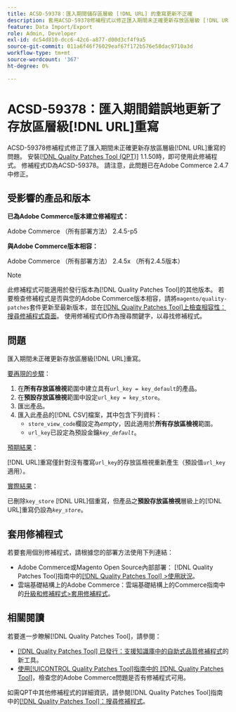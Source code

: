 ```yaml
---
title: ACSD-59378：匯入期間儲存區層級 [!DNL URL] 的重寫更新不正確
description: 套用ACSD-59378修補程式以修正匯入期間未正確更新存放區層級 [!DNL URL] 重寫的Adobe Commerce問題。
feature: Data Import/Export
role: Admin, Developer
exl-id: dc54d810-dcc6-42c6-a877-d00d3cf4f9a5
source-git-commit: 011a6f46f76029eaf67f172b576e58dac9710a3d
workflow-type: tm+mt
source-wordcount: '367'
ht-degree: 0%

---
```


# ACSD-59378：匯入期間錯誤地更新了存放區層級[!DNL URL]重寫

ACSD-59378修補程式修正了匯入期間未正確更新存放區層級[!DNL URL]重寫的問題。 安裝[[!DNL Quality Patches Tool (QPT)]](https://experienceleague.adobe.com/en/docs/commerce-operations/tools/quality-patches-tool/quality-patches-tool-to-self-serve-quality-patches) 1.1.50時，即可使用此修補程式。 修補程式ID為ACSD-59378。 請注意，此問題已在Adobe Commerce 2.4.7中修正。

## 受影響的產品和版本

**已為Adobe Commerce版本建立修補程式：**

Adobe Commerce （所有部署方法） 2.4.5-p5

**與Adobe Commerce版本相容：**

Adobe Commerce （所有部署方法） 2.4.5x （所有2.4.5版本）

>[!NOTE]
>
>此修補程式可能適用於發行版本為[!DNL Quality Patches Tool]的其他版本。 若要檢查修補程式是否與您的Adobe Commerce版本相容，請將`magento/quality-patches`套件更新至最新版本，並在[[!DNL Quality Patches Tool]上檢查相容性：搜尋修補程式頁面](https://experienceleague.adobe.com/tools/commerce-quality-patches/index.html)。 使用修補程式ID作為搜尋關鍵字，以尋找修補程式。

## 問題

匯入期間未正確更新存放區層級[!DNL URL]重寫。

<u>要再現的步驟</u>：

1. 在&#x200B;**所有存放區檢視**&#x200B;範圍中建立具有`url_key = key_default`的產品。
1. 在&#x200B;**預設存放區檢視**&#x200B;範圍中設定`url_key = key_store`。
1. 匯出產品。
1. 匯入此產品的[!DNL CSV]檔案，其中包含下列資料：
   * `store_view_code`欄設定為&#x200B;*empty*，因此適用於&#x200B;**所有存放區檢視**&#x200B;範圍。
   * `url_key`已設定為預設金鑰&#x200B;*`key_default`*。

<u>預期結果</u>：

[!DNL URL]重寫僅針對沒有覆寫`url_key`的存放區檢視重新產生（預設值`url_key`適用）。

<u>實際結果</u>：

已刪除`key_store` [!DNL URL]個重寫，但產品之&#x200B;**預設存放區檢視**&#x200B;層級上的[!DNL URL]重寫仍設為&#x200B;*`key_store`*。

## 套用修補程式

若要套用個別修補程式，請根據您的部署方法使用下列連結：

* Adobe Commerce或Magento Open Source內部部署： [!DNL Quality Patches Tool]指南中的[[!DNL Quality Patches Tool] >使用狀況](/help/tools/quality-patches-tool/usage.md)。
* 雲端基礎結構上的Adobe Commerce：雲端基礎結構上的Commerce指南中的[升級和修補程式>套用修補程式](https://experienceleague.adobe.com/docs/commerce-cloud-service/user-guide/develop/upgrade/apply-patches.html)。

## 相關閱讀

若要進一步瞭解[!DNL Quality Patches Tool]，請參閱：

* [[!DNL Quality Patches Tool] 已發行：支援知識庫中的自助式品質修補程式](https://experienceleague.adobe.com/en/docs/commerce-operations/tools/quality-patches-tool/quality-patches-tool-to-self-serve-quality-patches)的新工具。
* [使用[!UICONTROL Quality Patches Tool]指南中的 [!DNL Quality Patches Tool]](/help/tools/quality-patches-tool/patches-available-in-qpt/check-patch-for-magento-issue-with-magento-quality-patches.md)，檢查您的Adobe Commerce問題是否有修補程式可用。


如需QPT中其他修補程式的詳細資訊，請參閱[!DNL Quality Patches Tool]指南中的[[!DNL Quality Patches Tool]：搜尋修補程式](https://experienceleague.adobe.com/tools/commerce-quality-patches/index.html)。
